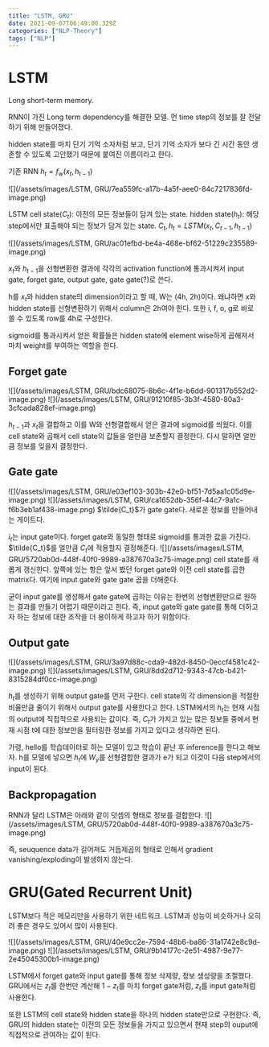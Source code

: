 ```yaml
---
title: "LSTM, GRU"
date: 2021-09-07T06:49:00.329Z
categories: ["NLP-Theory"]
tags: ["NLP"]
---
```

# LSTM
Long short-term memory.

RNN이 가진 Long term dependency를 해결한 모델. 먼 time step의 정보를 잘 전달하기 위해 만들어졌다. 

hidden state를 마치 단기 기억 소자처럼 보고, 단기 기억 소자가 보다 긴 시간 동안 생존할 수 있도록 고안했기 때문에 붙여진 이름이라고 한다.

기존 RNN
$h_t=f_w(x_t, h_{t-1})$

![](/assets/images/LSTM, GRU/7ea559fc-a17b-4a5f-aee0-84c7217836fd-image.png)

LSTM
cell state($C_t$): 이전의 모든 정보들이 담겨 있는 state.
hidden state($h_t$): 해당 step에서만 표출해야 되는 정보가 담겨 있는 state.
$C_t, h_t=LSTM(x_t, C_{t-1}, h_{t-1})$

![](/assets/images/LSTM, GRU/ac01efbd-be4a-468e-bf62-51229c235589-image.png)

$x_t$와 $h_{t-1}$을 선형변환한 결과에 각각의 activation function에 통과시켜서 input gate, forget gate, output gate, gate gate(?)로 쓴다. 

h를 $x_t$와 hidden state의 dimension이라고 할 때, W는 (4h, 2h)이다. 왜냐하면 x와 hidden state를 선형변환하기 위해서 column은 2h여야 한다. 또한 i, f, o, g로 바로 쓸 수 있도록 row를 4h로 구성한다.


sigmoid를 통과시켜서 얻은 확률들은 hidden state에 element wise하게 곱해져서 마치 weight를 부여하는 역할을 한다. 

## Forget gate
![](/assets/images/LSTM, GRU/bdc68075-8b6c-4f1e-b6dd-901317b552d2-image.png)
![](/assets/images/LSTM, GRU/91210f85-3b3f-4580-80a3-3cfcada828ef-image.png)

$h_{t-1}$과 $x_t$을 결합하고 이를 W와 선형결합해서 얻은 결과에 sigmoid를 씌웠다. 이를 cell state와 곱해서 cell state의 값들을 얼만큼 보존할지 결정한다. 다시 말하면 얼만큼 정보를 잊을지 결정한다.

## Gate gate
![](/assets/images/LSTM, GRU/e03ef103-303b-42e0-bf51-7d5aa1c05d9e-image.png)
![](/assets/images/LSTM, GRU/ca1652db-356f-44c7-9a1c-f6b3eb1af438-image.png)
$\tilde{C_t}$가 gate gate다. 새로운 정보를 만들어내는 게이트다.

$i_t$는 input gate이다. forget gate와 동일한 형태로 sigmoid를 통과한 값을 가진다. $\tilde{C_t}$를 얼만큼 $C_t$에 적용할지 결정해준다.
![](/assets/images/LSTM, GRU/5720ab0d-448f-40f0-9989-a387670a3c75-image.png)
cell state를 새롭게 갱신한다. 앞쪽에 있는 항은 앞서 봤던 forget gate와 이전 cell state를 곱한 matrix다. 여기에 input gate와 gate gate 곱을 더해준다.

굳이 input gate를 생성해서 gate gate에 곱하는 이유는 한번의 선형변환만으로 원하는 결과를 만들기 어렵기 때문이라고 한다. 즉, input gate와 gate gate를 통해 더하고자 하는 정보에 대한 조작을 더 용이하게 하고자 하기 위함이다.

## Output gate
![](/assets/images/LSTM, GRU/3a97d88c-cda9-482d-8450-0eccf4581c42-image.png)
![](/assets/images/LSTM, GRU/8dd2d712-9343-47cb-b421-8315284df0cc-image.png)

$h_t$를 생성하기 위해 output gate를 먼저 구한다. cell state의 각 dimension을 적절한 비율만큼 줄이기 위해서 output gate를 사용한다고 한다.
LSTM에서의 $h_t$는 현재 시점의 output에 직접적으로 사용되는 값이다. 즉, $C_t$가 가지고 있는 많은 정보들 중에서 현재 시점 t에 대한 정보만을 필터링한 정보를 가지고 있다고 생각하면 된다.

가령, hello를 학습데이터로 하는 모델이 있고 학습이 끝난 후 inference를 한다고 해보자. h를 모델에 넣으면 $h_t$에 $W_y$를 선형결합한 결과가 e가 되고 이것이 다음 step에서의 input이 된다. 

## Backpropagation
RNN과 달리 LSTM은 아래와 같이 덧셈의 형태로 정보를 결합한다.
![](/assets/images/LSTM, GRU/5720ab0d-448f-40f0-9989-a387670a3c75-image.png)

즉, seuquence data가 길어져도 거듭제곱의 형태로 인해서 gradient vanishing/exploding이 발생하지 않는다. 



# GRU(Gated Recurrent Unit)
LSTM보다 적은 메모리만을 사용하기 위한 네트워크. LSTM과 성능이 비슷하거나 오히려 좋은 경우도 있어서 많이 사용된다.

![](/assets/images/LSTM, GRU/40e9cc2e-7594-48b6-ba86-31a1742e8c9d-image.png)
![](/assets/images/LSTM, GRU/9b14177c-2e51-4987-9e77-2e45045300b1-image.png)

LSTM에서 forget gate와 input gate를 통해 정보 삭제량, 정보 생성량을 조절했다. GRU에서는 $z_t$를 한번만 계산해 $1-z_t$를 마치 forget gate처럼, $z_t$를 input gate처럼 사용한다. 

또한 LSTM의 cell state와 hidden state을 하나의 hidden state만으로 구현한다. 즉, GRU의 hidden state는 이전의 모든 정보들을 가지고 있으면서 현재 step의 ouput에 직접적으로 관여하는 값이 된다.




